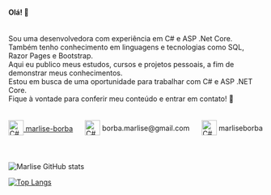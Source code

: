 #### Olá! 👋

<br>
Sou uma desenvolvedora com experiência em C# e ASP .Net Core.<br/>
Também tenho conhecimento em linguagens e tecnologias como SQL, Razor Pages e Bootstrap.<br/>
Aqui eu publico meus estudos, cursos e projetos pessoais, a fim de demonstrar meus conhecimentos.<br/>
Estou em busca de uma oportunidade para trabalhar com C# e ASP .NET Core.<br/>
Fique à vontade para conferir meu conteúdo e entrar em contato! 🤝<br/>
<br/>
<br/>
<div style="display: inline_block">
<a href="https://www.linkedin.com/in/marlise-borba/"> <img style="margin: 0 0 5px 0" align="center" height="30" alt="C#" src="https://cdn1.iconfinder.com/data/icons/logotypes/32/circle-linkedin-1024.png"> marlise-borba</a>
<img style="margin: 0px 0px 5px 20px" align="center" height="30" alt="C#" src="https://static-00.iconduck.com/assets.00/gmail-icon-509x512-ikquhn8l.png" /> borba.marlise@gmail.com
<img style="margin: 0px 0px 5px 20px" align="center" height="30" alt="C#" src="https://logodownload.org/wp-content/uploads/2017/11/discord-logo-1-1.png" /> marliseborba </div>
<br/>
<br/>

![Marlise GitHub stats](https://github-readme-stats-marliseborba.vercel.app/api?username=marliseborba&theme=jolly&show_icons=true&hide=stars&hide_rank=true&include_all_commits=true&bg_color=DEG,00000000,2b1544)

[![Top Langs](https://github-readme-stats-marliseborba.vercel.app/api/top-langs/?username=marliseborba&langs_count=20&theme=jolly&bg_color=DEG,00000000,2b1544&layout=compact)](https://github.com/marliseborba/github-readme-stats)
<br>
